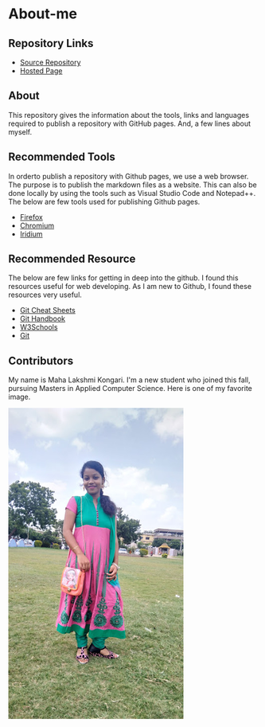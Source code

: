 # About-me

## Repository Links

- [Source Repository](https://github.com/MAHALAKSHMIKONGARI/about-me)
- [Hosted Page](https://mahalakshmikongari.github.io/about-me/)

## About

This repository gives the information about the tools, links and languages required to publish a repository with GitHub pages. And, a few lines about myself.

## Recommended Tools

In orderto publish a repository with Github pages, we use a web browser. The purpose is to publish the markdown files as a website. This can also be done locally by using the tools such as Visual Studio Code and Notepad++. The below are few tools used for publishing Github pages.

- [Firefox](https://www.mozilla.org/en-US/firefox/)
- [Chromium](https://chromium.googlesource.com/)
- [Iridium](https://iridiumbrowser.de/)

## Recommended Resource

The below are few links for getting in deep into the github. I found this resources useful for web developing. As I am new to Github, I found these resources very useful. 

- [Git Cheat Sheets](https://github.github.com/training-kit/)
- [Git Handbook](https://guides.github.com/introduction/git-handbook/)
- [W3Schools](https://www.w3schools.com/)
- [Git](https://git-scm.com/)

## Contributors

My name is Maha Lakshmi Kongari. I'm a new student who joined this fall, pursuing Masters in Applied Computer Science. Here is one of my favorite image.

![](https://raw.githubusercontent.com/MAHALAKSHMIKONGARI/about-me/master/IMG_20180830_133329.jpg)

